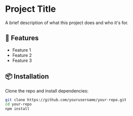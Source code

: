 # Project Title

A brief description of what this project does and who it's for.

## 🚀 Features

- Feature 1
- Feature 2
- Feature 3

## 📦 Installation

Clone the repo and install dependencies:

```bash
git clone https://github.com/yourusername/your-repo.git
cd your-repo
npm install
